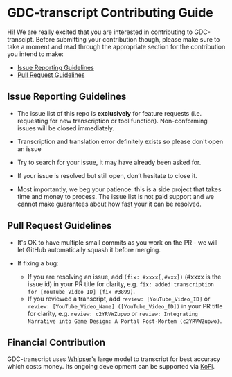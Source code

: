 # GDC-transcript Contributing Guide

Hi! We are really excited that you are interested in contributing to GDC-transcipt. Before submitting your contribution though, please make sure to take a moment and read through the appropriate section for the contribution you intend to make:

- [Issue Reporting Guidelines](#issue-reporting-guidelines)
- [Pull Request Guidelines](#pull-request-guidelines)

## Issue Reporting Guidelines

- The issue list of this repo is **exclusively** for feature requests (i.e. requesting for new transcription or tool function). Non-conforming issues will be closed immediately.

- Transcription and translation error definitely exists so please don't open an issue

- Try to search for your issue, it may have already been asked for.

- If your issue is resolved but still open, don’t hesitate to close it.

- Most importantly, we beg your patience: this is a side project that takes time and money to process. The issue list is not paid support and we cannot make guarantees about how fast your it can be resolved.

## Pull Request Guidelines

- It's OK to have multiple small commits as you work on the PR - we will let GitHub automatically squash it before merging.

- If fixing a bug:
  - If you are resolving an issue, add `(fix: #xxxx[,#xxx])` (#xxxx is the issue id) in your PR title for clarity, e.g. `fix: added transcription for [YouTube_Video_ID] (fix #3899)`.
  - If you reviewed a transcript, add `review: [YouTube_Video_ID]` or `review: [YouTube_Video_Name] ([YouTube_Video_ID])` in your PR title for clarity, e.g. `review: c2YRVWZupwo` or `review: Integrating Narrative into Game Design: A Portal Post-Mortem (c2YRVWZupwo)`.

## Financial Contribution

GDC-transcript uses [Whipser](https://github.com/openai/whisper)'s large model to transcript for best accuracy which costs money. Its ongoing development can be supported via [KoFi](https://github.com/sponsors/nothingismagick).

